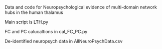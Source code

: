 Data and code for Neuropsychological evidence of multi-domain network hubs in the human thalamus

Main script is LTH.py

FC and PC calucaltions in cal_FC_PC.py

De-identified neuropsych data in AllNeuroPsychData.csv
